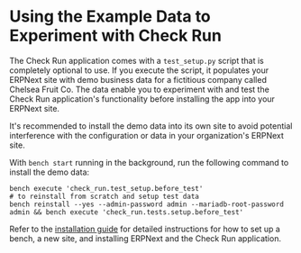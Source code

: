 # Using the Example Data to Experiment with Check Run

The Check Run application comes with a `test_setup.py` script that is completely optional to use. If you execute the script, it populates your ERPNext site with demo business data for a fictitious company called Chelsea Fruit Co. The data enable you to experiment with and test the Check Run application's functionality before installing the app into your ERPNext site.

It's recommended to install the demo data into its own site to avoid potential interference with the configuration or data in your organization's ERPNext site.

With `bench start` running in the background, run the following command to install the demo data:

```shell
bench execute 'check_run.test_setup.before_test'
# to reinstall from scratch and setup test data
bench reinstall --yes --admin-password admin --mariadb-root-password admin && bench execute 'check_run.tests.setup.before_test'
```

Refer to the [installation guide](./installationguide.md) for detailed instructions for how to set up a bench, a new site, and installing ERPNext and the Check Run application.

